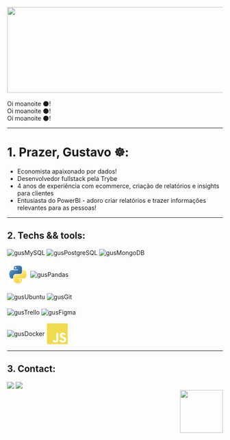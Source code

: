   <div style="display: inline_block" align="center"><img src="https://media.giphy.com/media/IdMG2hVBohOuAggLX4/giphy.gif" height="200" width="700"/>
  </div>


Oi moanoite 🌑!
</br>
Oi moanoite 🌑!
</br>
Oi moanoite 🌑!

<hr>

# 1. Prazer, Gustavo ☸️:
* Economista apaixonado por dados!
* Desenvolvedor fullstack pela Trybe
* 4 anos de experiência com ecommerce, criação de relatórios e insights para clientes
* Entusiasta do PowerBI - adoro criar relatórios e trazer informações relevantes para as pessoas!

<hr>

## 2. Techs && tools:

<div style="display: inline_block">
  <img src="https://cdn.jsdelivr.net/gh/devicons/devicon/icons/mysql/mysql-original-wordmark.svg" align="center" alt="gusMySQL" height="50" width="50"/>
  <img src="https://cdn.jsdelivr.net/gh/devicons/devicon/icons/postgresql/postgresql-original-wordmark.svg" align="center" alt="gusPostgreSQL" height="50"       width="50"/>
  <img src="https://cdn.jsdelivr.net/gh/devicons/devicon/icons/mongodb/mongodb-original-wordmark.svg" align="center" alt="gusMongoDB" height="50" width="50" />
  </br>
  </br>
  <img src="https://raw.githubusercontent.com/devicons/devicon/master/icons/python/python-original.svg" align="center" alt="gusPython" height="50" width="50"/>
  <img src="https://cdn.jsdelivr.net/gh/devicons/devicon/icons/pandas/pandas-original-wordmark.svg" align="center" alt="gusPandas" height="50"       width="50"/>
  </br>
  </br>
  <img src="https://cdn.jsdelivr.net/gh/devicons/devicon/icons/ubuntu/ubuntu-plain-wordmark.svg" align="center" alt="gusUbuntu" height="50" width="50"/>
  <img src="https://cdn.jsdelivr.net/gh/devicons/devicon/icons/git/git-plain-wordmark.svg" align="center" alt="gusGit" height="50" width="50"/>
  </br>
  </br>
  <img src="https://cdn.jsdelivr.net/gh/devicons/devicon/icons/trello/trello-plain-wordmark.svg" align="center" alt="gusTrello" height="50" width="50"/>
  <img src="https://cdn.jsdelivr.net/gh/devicons/devicon/icons/figma/figma-original.svg" align="center" alt="gusFigma" height="50" width="50"/>
  </br>
  </br>
  <img src="https://cdn.jsdelivr.net/gh/devicons/devicon/icons/docker/docker-original.svg"  align="center" alt="gusDocker" height="50" width="50"/>
  <img src="https://raw.githubusercontent.com/devicons/devicon/master/icons/javascript/javascript-plain.svg" align="center" alt="gusJS" height="50"       width="50"/>
  </div>
  
  <hr>
  
  ## 3. Contact:
  <div style="display: inline_block" align="left">
  <a href = "mailto:gfarossin@gmail.com"><img src="https://img.shields.io/badge/-Gmail-%23333?style=for-the-badge&logo=gmail&logoColor=red" target="_blank"></a>
  <a href="https://www.linkedin.com/in/gustavo-rossin" target="_blank"><img src="https://img.shields.io/badge/-LinkedIn-%230077B5?style=for-the-badge&logo=linkedin&logoColor=white" target="_blank"></a>
  </div>
    <div style="display: inline_block" align="right"><img src="https://media.giphy.com/media/vqxviVfqGAa14SgeiC/giphy.gif" height="100" width="100"/>
  </div>

